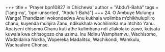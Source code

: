 +++
title = 'Prayer bpn10827 in Chichewa'
author = "Abdu'l-Bahá"
tags = ['lang-ny', 'bpn-unsorted', "Abdu'l-Bahá"]
+++
24.	O Ambuye Mulungu Wanga! Thandizani wokondedwa Anu kukhala wolimba m’chikhulupiliro chanu, kuyenda munjira Zanu, ndikukhala wochilimika mu ntchito Yanu.  Apatseni chisomo Chanu kuti athe kulimbana ndi zilakolako zawo, kutsata kuwala kwa chitsogozo cha uzimu.  Inu Ndinu Wamphamvu, Wachisomo, Wodzidalira Nokha, Wopereka Madalitso, Wachikondi, Wamkulu, Wachaulere Chonse.

